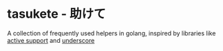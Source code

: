 # tasukete - 助けて

A collection of frequently used helpers in golang, inspired by libraries like [active support](http://guides.rubyonrails.org/active_support_core_extensions.html) and [underscore](http://underscorejs.org/)
